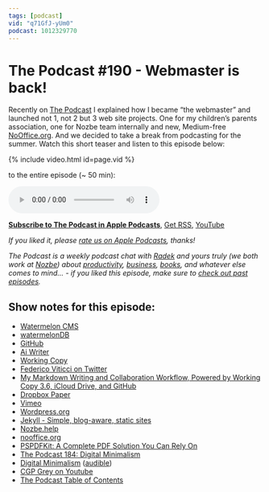 ```yaml
---
tags: [podcast]
vid: "q71GfJ-yUm0"
podcast: 1012329770
---
```


# The Podcast #190 - Webmaster is back!

Recently on [The Podcast][p] I explained how I became “the webmaster” and launched not 1, not 2 but 3 web site projects. One for my children’s parents association, one for Nozbe team internally and new, Medium-free [NoOffice.org](https://nooffice.org). And we decided to take a break from podcasting for the summer. Watch this short teaser and listen to this episode below:

{% include video.html id=page.vid %}

<!--More-->

 to the entire episode (~ 50 min):

<audio controls>
<source src="https://files.nozbe.com/podcast/190.mp3" type="audio/mpeg">
</audio>

**[Subscribe to The Podcast in Apple Podcasts][i]**, [Get RSS][rss], [YouTube][y]

*If you liked it, please [rate us on Apple Podcasts][i], thanks!*

*The Podcast is a weekly podcast chat with [Radek][r] and yours truly (we both work at [Nozbe][n]) about [productivity](/productivity), [business](/business), [books](/books), and whatever else comes to mind… - if you liked this episode, make sure to [check out past episodes](/podcast).*

## Show notes for this episode:

  * [Watermelon CMS](https://github.com/radex/watermelon)
  * [watermelonDB](https://github.com/Nozbe/WatermelonDB)
  * [GitHub](https://github.com/)
  * [Ai Writer](https://ia.net/writer)
  * [Working Copy](https://workingcopyapp.com/)
  * [Federico Viticci on Twitter](https://twitter.com/viticci)
  * [My Markdown Writing and Collaboration Workflow, Powered by Working Copy 3.6, iCloud Drive, and GitHub](https://www.macstories.net/ios/my-markdown-writing-and-collaboration-workflow-powered-by-working-copy-3-6-icloud-drive-and-github/)
  * [Dropbox Paper](https://www.dropbox.com/paper)
  * [Vimeo](https://vimeo.com/)
  * [Wordpress.org](https://wordpress.org/)
  * [Jekyll - Simple, blog-aware, static sites](https://jekyllrb.com/)
  * [Nozbe.help](https://help.nozbe.com/)
  * [nooffice.org](https://nooffice.org/?gi=ad56dd964996)
  * [PSPDFKit: A Complete PDF Solution You Can Rely On](https://pspdfkit.com/)
  * [The Podcast 184: Digital Minimalism](/podcast-184)
  * [Digital Minimalism](https://www.amazon.com/Digital-Minimalism-Choosing-Focused-Noisy/dp/B07LGDY5PC/) ([audible](https://www.audible.com/pd/Digital-Minimalism-Audiobook/B07LGF8TCJ))
  * [CGP Grey on Youtube](https://www.youtube.com/user/CGPGrey/videos)
  * [The Podcast Table of Contents](https://thepodcast.fm/toc)

[y]: https://michael.gratis/thepodcastyt
[rss]: https://thepodcast.fm/episodes?format=RSS
[e]: /podcast-190

[p]: /podcast
[n]: https://nozbe.com/?a=mike
[r]: https://michael.gratis/radex
[i]: https://michael.gratis/thepodcast
[o]: https://michael.gratis/ipadonly

